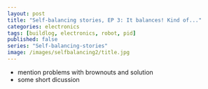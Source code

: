 ```yaml
---
layout: post
title: "Self-balancing stories, EP 3: It balances! Kind of..."
categories: electronics
tags: [buildlog, electronics, robot, pid]
published: false
series: "Self-balancing-stories"
image: /images/selfbalancing2/title.jpg
---
```


- mention problems with brownouts and solution
- some short dicussion 